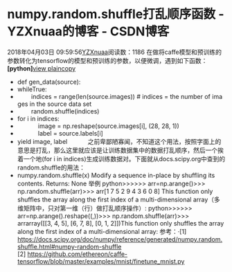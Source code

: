 # numpy.random.shuffle打乱顺序函数 - YZXnuaa的博客 - CSDN博客
2018年04月03日 09:59:56[YZXnuaa](https://me.csdn.net/YZXnuaa)阅读数：1186
在做将caffe模型和预训练的参数转化为tensorflow的模型和预训练的参数，以便微调，遇到如下函数：
**[python]**[view plain](https://blog.csdn.net/jasonzzj/article/details/53932645#)[copy](https://blog.csdn.net/jasonzzj/article/details/53932645#)
- def gen_data(source):  
- whileTrue:  
-         indices = range(len(source.images)) # indices = the number of images in the source data set
-         random.shuffle(indices)  
- for i in indices:  
-             image = np.reshape(source.images[i], (28, 28, 1))  
-             label = source.labels[i]  
- yield image, label  
         之前卑鄙陋寡闻，不知道这个用法，按照字面上的意思是打乱，那么这里就应该是让训练数据集中的数据打乱顺序，然后一个挨着一个地(for i in indices)生成训练数据对。下面就从docs.scipy.org中查到的random.shuffle的用法：
- numpy.random.shuffle(x)
Modify a sequence in-place by shuffling its contents.
Returns:
None
举例
python>>>>>> arr=np.arange()>>> np.random.shuffle(arr)>>> arr[1 7 5 2 9 4 3 6 0 8]
This function only shuffles the array along the first index of a multi-dimensional array（多维矩阵中，只对第一维（行）做打乱顺序操作）:
python>>>>>> arr=np.arange().reshape((,))>>> np.random.shuffle(arr)>>> arrarray([[3, 4, 5],       [6, 7, 8],       [0, 1, 2]])This function only shuffles the array along the first index of a multi-dimensional array:
参考：·[1] https://docs.scipy.org/doc/numpy/reference/generated/numpy.random.shuffle.html#numpy-random-shuffle
            [2] https://github.com/ethereon/caffe-tensorflow/blob/master/examples/mnist/finetune_mnist.py
